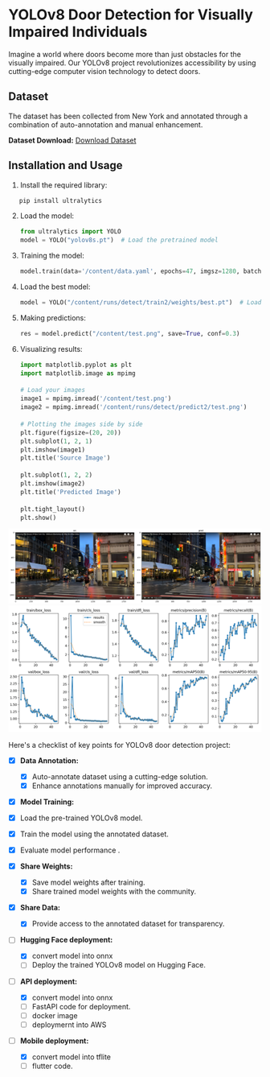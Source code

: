 # YOLOv8 Door Detection for Visually Impaired Individuals

Imagine a world where doors become more than just obstacles for the visually impaired. Our YOLOv8 project revolutionizes accessibility by using cutting-edge computer vision technology to detect doors.

## Dataset

The dataset has been collected from New York and annotated through a combination of auto-annotation and manual enhancement.

**Dataset Download:**
[Download Dataset](https://drive.google.com/file/d/1-0dWfmeUXN7V1tvZQubcRW6frCEu8fjq/view?usp=sharing)



## Installation and Usage

1. Install the required library:

```bash
   pip install ultralytics
   ```

2. Load the model:
   ```python
   from ultralytics import YOLO
   model = YOLO("yolov8s.pt")  # Load the pretrained model
   ```

3. Training the model:
   ```python
   model.train(data='/content/data.yaml', epochs=47, imgsz=1280, batch=8)
   ```

4. Load the best model:
   ```python
   model = YOLO("/content/runs/detect/train2/weights/best.pt")  # Load the best model
   ```

5. Making predictions:
   ```python
   res = model.predict("/content/test.png", save=True, conf=0.3)
   ```

6. Visualizing results:
   ```python
   import matplotlib.pyplot as plt
   import matplotlib.image as mpimg

   # Load your images
   image1 = mpimg.imread('/content/test.png')
   image2 = mpimg.imread('/content/runs/detect/predict2/test.png')

   # Plotting the images side by side
   plt.figure(figsize=(20, 20))
   plt.subplot(1, 2, 1)
   plt.imshow(image1)
   plt.title('Source Image')

   plt.subplot(1, 2, 2)
   plt.imshow(image2)
   plt.title('Predicted Image')

   plt.tight_layout()
   plt.show()
   ```

![example](doors.png)
![results](results.png)


Here's a checklist of key points for YOLOv8 door detection project:

- [x] **Data Annotation:**
  - [x] Auto-annotate dataset using a cutting-edge solution.
  - [x] Enhance annotations manually for improved accuracy.

- [x]  **Model Training:**
  - [x] Load the pre-trained YOLOv8 model.
  - [x] Train the model using the annotated dataset.
  - [x] Evaluate model performance .

- [x] **Share Weights:**
  - [x] Save model weights after training.
  - [x] Share trained model weights with the community.

- [x] **Share Data:**
  - [x] Provide access to the annotated dataset for transparency.
   
- [ ] **Hugging Face deployment:**
  
  - [x] convert model into onnx
  - [ ] Deploy the trained YOLOv8 model on Hugging Face.

- [ ] **API deployment:**
  - [x] convert model into onnx
  - [ ] FastAPI code for deployment.
  - [ ] docker image
  - [ ] deploymernt into AWS

- [ ] **Mobile deployment:**
  - [x] convert model into tflite
  - [ ] flutter code.
